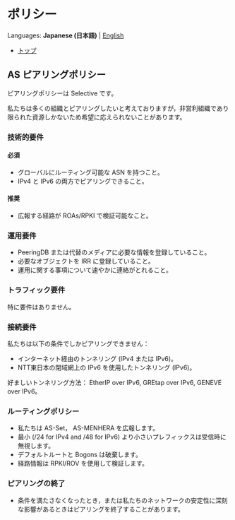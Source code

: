 # ポリシー

Languages: **Japanese (日本語)**
| [English](/policy.html)

* [トップ](/ja/)

## AS ピアリングポリシー

ピアリングポリシーは Selective です。

私たちは多くの組織とピアリングしたいと考えておりますが，非営利組織であり限られた資源しかないため希望に応えられないことがあります。

### 技術的要件

#### 必須

- グローバルにルーティング可能な ASN を持つこと。
- IPv4 と IPv6 の両方でピアリングできること。

#### 推奨

- 広報する経路が ROAs/RPKI で検証可能なこと。

### 運用要件

- PeeringDB または代替のメディアに必要な情報を登録していること。
- 必要なオブジェクトを IRR に登録していること。
- 運用に関する事項について速やかに連絡がとれること。

### トラフィック要件

特に要件はありません。

### 接続要件

私たちは以下の条件でしかピアリングできません：

- インターネット経由のトンネリング (IPv4 または IPv6)。
- NTT東日本の閉域網上の IPv6 を使用したトンネリング (IPv6)。

好ましいトンネリング方法： EtherIP over IPv6, GREtap over IPv6, GENEVE over IPv6。

### ルーティングポリシー

- 私たちは AS-Set， AS-MENHERA を広報します。
- 最小 (/24 for IPv4 and /48 for IPv6) より小さいプレフィックスは受信時に無視します。
- デフォルトルートと Bogons は破棄します。
- 経路情報は RPKI/ROV を使用して検証します。

### ピアリングの終了

- 条件を満たさなくなったとき，または私たちのネットワークの安定性に深刻な影響があるときはピアリングを終了することがあります。
